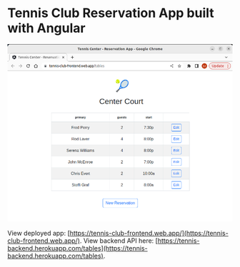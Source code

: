 # Tennis Club Reservation App built with Angular
![Tennis Club Reservation App Screenshot](image.png)

View deployed app: [https://tennis-club-frontend.web.app/](https://tennis-club-frontend.web.app/).
View backend API here: [https://tennis-backend.herokuapp.com/tables](https://tennis-backend.herokuapp.com/tables).
